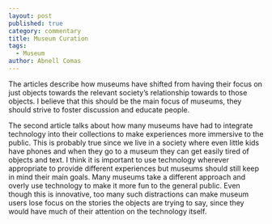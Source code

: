 ```yaml
---
layout: post
published: true
category: commentary
title: Museum Curation
tags:
  - Museum
author: Abnell Comas
---
```

The articles describe how museums have shifted from having their focus on just objects towards the relevant society’s relationship towards to those objects. I believe that this should be the main focus of museums, they should strive to foster discussion and educate people. 

The second article talks about how many museums have had to integrate technology into their collections to make experiences more immersive to the public. This is probably true since we live in a society where even little kids have phones and when they go to a museum they can get easily tired of objects and text. I think it is important to use technology wherever appropriate to provide different experiences but museums should still keep in mind their main goals. Many museums take a different approach and overly use technology to make it more fun to the general public. Even though this is innovative, too many such distractions can make museum users lose focus on the stories the objects are trying to say, since they would have much of their attention on the technology itself.  

